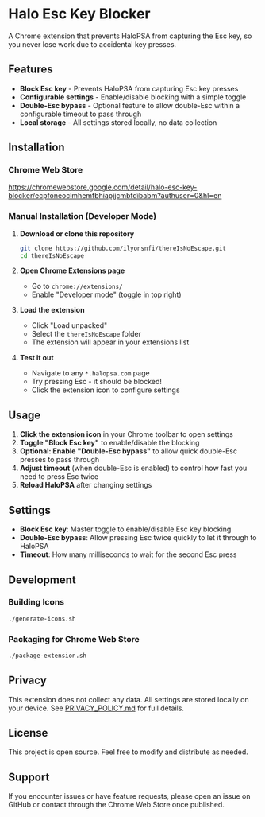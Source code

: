# Halo Esc Key Blocker

A Chrome extension that prevents HaloPSA from capturing the Esc key, so you never lose work due to accidental key presses.

## Features

- **Block Esc key** - Prevents HaloPSA from capturing Esc key presses
- **Configurable settings** - Enable/disable blocking with a simple toggle
- **Double-Esc bypass** - Optional feature to allow double-Esc within a configurable timeout to pass through
- **Local storage** - All settings stored locally, no data collection

## Installation

### Chrome Web Store
https://chromewebstore.google.com/detail/halo-esc-key-blocker/ecpfoneoclmhemfbhiapjjcmbfdibabm?authuser=0&hl=en

### Manual Installation (Developer Mode)

1. **Download or clone this repository**
   ```bash
   git clone https://github.com/ilyonsnfi/thereIsNoEscape.git
   cd thereIsNoEscape
   ```

2. **Open Chrome Extensions page**
   - Go to `chrome://extensions/`
   - Enable "Developer mode" (toggle in top right)

3. **Load the extension**
   - Click "Load unpacked"
   - Select the `thereIsNoEscape` folder
   - The extension will appear in your extensions list

4. **Test it out**
   - Navigate to any `*.halopsa.com` page
   - Try pressing Esc - it should be blocked!
   - Click the extension icon to configure settings

## Usage

1. **Click the extension icon** in your Chrome toolbar to open settings
2. **Toggle "Block Esc key"** to enable/disable the blocking
3. **Optional: Enable "Double-Esc bypass"** to allow quick double-Esc presses to pass through
4. **Adjust timeout** (when double-Esc is enabled) to control how fast you need to press Esc twice
5. **Reload HaloPSA** after changing settings

## Settings

- **Block Esc key**: Master toggle to enable/disable Esc key blocking
- **Double-Esc bypass**: Allow pressing Esc twice quickly to let it through to HaloPSA
- **Timeout**: How many milliseconds to wait for the second Esc press

## Development

### Building Icons
```bash
./generate-icons.sh
```

### Packaging for Chrome Web Store
```bash
./package-extension.sh
```

## Privacy

This extension does not collect any data. All settings are stored locally on your device. See [PRIVACY_POLICY.md](PRIVACY_POLICY.md) for full details.

## License

This project is open source. Feel free to modify and distribute as needed.

## Support

If you encounter issues or have feature requests, please open an issue on GitHub or contact through the Chrome Web Store once published.
